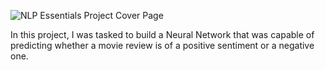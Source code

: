 
![NLP Essentials Project Cover Page](https://user-images.githubusercontent.com/89140773/207842683-4443f5b6-b20e-487a-9eee-6e7af3fa2638.png)

In this project, I was tasked to build a Neural Network that was capable of predicting whether a movie review is of a positive sentiment or a negative one.

